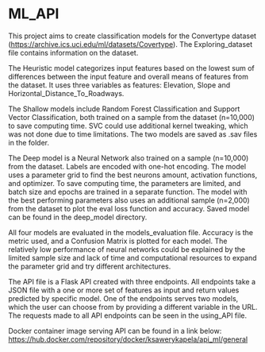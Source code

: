 # ML_API

This project aims to create classification models for the Convertype dataset
(https://archive.ics.uci.edu/ml/datasets/Covertype). The Exploring_dataset file contains information
on the dataset.

The Heuristic model categorizes input features based on the lowest sum of differences between the
input feature and overall means of features from the dataset. It uses three variables as features:
Elevation, Slope and Horizontal_Distance_To_Roadways.

The Shallow models include Random Forest Classification and Support Vector Classification, both
trained on a sample from the dataset (n=10,000) to save computing time. SVC could use additional
kernel tweaking, which was not done due to time limitations. The two models are saved as .sav files in
the folder.

The Deep model is a Neural Network also trained on a sample (n=10,000) from the dataset. Labels are encoded
with one-hot encoding. The model uses a parameter grid to find the best neurons amount, activation
functions, and optimizer. To save computing time, the parameters are limited, and batch size and
epochs are trained in a separate function. The model with the best performing parameters also uses
an additional sample (n=2,000) from the dataset to plot the eval loss function and accuracy. Saved
model can be found in the deep_model directory.

All four models are evaluated in the models_evaluation file. Accuracy is the metric used, and a
Confusion Matrix is plotted for each model. The relatively low performance of neural networks could
be explained by the limited sample size and lack of time and computational resources to expand the
parameter grid and try different architectures.

The API file is a Flask API created with three endpoints. All endpoints take a JSON file with a one or
more set of features as input and return values predicted by specific model. One of the endpoints serves 
two models, which the user can choose from by providing a different variable in the URL. The requests
made to all API endpoints can be seen in the using_API file.

Docker container image serving API can be found in a link below:
https://hub.docker.com/repository/docker/ksawerykapela/api_ml/general